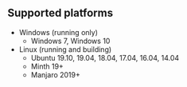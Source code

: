 ## Supported platforms

* Windows (running only)
  * Windows 7, Windows 10
* Linux (running and building)
  * Ubuntu 19.10, 19.04, 18.04, 17.04, 16.04, 14.04
  * Minth 19+
  * Manjaro 2019+

